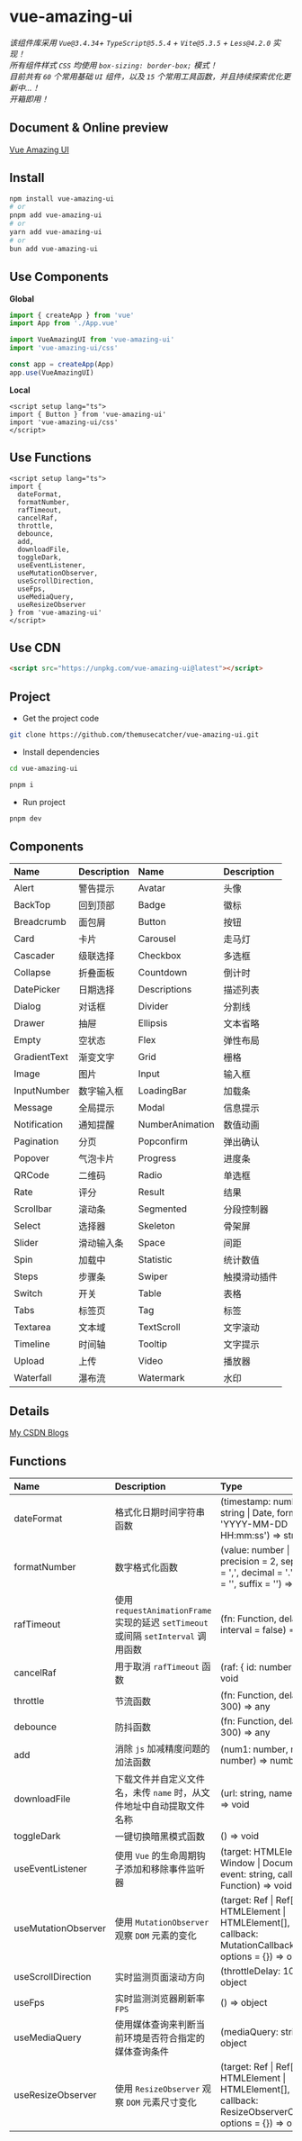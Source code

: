 # vue-amazing-ui

*该组件库采用 `Vue@3.4.34`+ `TypeScript@5.5.4` + `Vite@5.3.5` + `Less@4.2.0` 实现！*<br/>
*所有组件样式 `CSS` 均使用 `box-sizing: border-box;` 模式！*<br/>
*目前共有 `60` 个常用基础 `UI` 组件，以及 `15` 个常用工具函数，并且持续探索优化更新中...！*<br/>
*开箱即用！*

## Document & Online preview

[Vue Amazing UI](https://themusecatcher.github.io/vue-amazing-ui/)

## Install

```bash
npm install vue-amazing-ui
# or
pnpm add vue-amazing-ui
# or
yarn add vue-amazing-ui
# or
bun add vue-amazing-ui
```

## Use Components

**Global**

```ts
import { createApp } from 'vue'
import App from './App.vue'

import VueAmazingUI from 'vue-amazing-ui'
import 'vue-amazing-ui/css'

const app = createApp(App)
app.use(VueAmazingUI)
```

**Local**

```vue
<script setup lang="ts">
import { Button } from 'vue-amazing-ui'
import 'vue-amazing-ui/css'
</script>
```

## Use Functions

```vue
<script setup lang="ts">
import {
  dateFormat,
  formatNumber,
  rafTimeout,
  cancelRaf,
  throttle,
  debounce,
  add,
  downloadFile,
  toggleDark,
  useEventListener,
  useMutationObserver,
  useScrollDirection,
  useFps,
  useMediaQuery,
  useResizeObserver
} from 'vue-amazing-ui'
</script>
```

## Use CDN

```html
<script src="https://unpkg.com/vue-amazing-ui@latest"></script>
```

## Project

- Get the project code

```sh
git clone https://github.com/themusecatcher/vue-amazing-ui.git
```

- Install dependencies

```sh
cd vue-amazing-ui

pnpm i
```

- Run project

```sh
pnpm dev
```

## Components

Name | Description | Name | Description
:-- | :-- | :-- | :--
Alert | 警告提示 | Avatar | 头像
BackTop | 回到顶部 | Badge | 徽标
Breadcrumb | 面包屑 | Button | 按钮
Card | 卡片 | Carousel | 走马灯
Cascader | 级联选择 | Checkbox | 多选框
Collapse | 折叠面板 | Countdown | 倒计时
DatePicker | 日期选择 | Descriptions | 描述列表
Dialog | 对话框 | Divider | 分割线
Drawer | 抽屉 | Ellipsis | 文本省略
Empty | 空状态 | Flex | 弹性布局
GradientText | 渐变文字 | Grid | 栅格
Image | 图片 | Input | 输入框
InputNumber | 数字输入框 | LoadingBar | 加载条
Message | 全局提示 | Modal | 信息提示
Notification | 通知提醒 | NumberAnimation | 数值动画
Pagination | 分页 | Popconfirm | 弹出确认
Popover | 气泡卡片 | Progress | 进度条
QRCode | 二维码 | Radio | 单选框
Rate | 评分 | Result | 结果
Scrollbar | 滚动条 | Segmented | 分段控制器
Select | 选择器 | Skeleton | 骨架屏
Slider | 滑动输入条 | Space | 间距
Spin | 加载中 | Statistic | 统计数值
Steps | 步骤条 | Swiper | 触摸滑动插件
Switch | 开关 | Table | 表格
Tabs | 标签页 | Tag | 标签
Textarea | 文本域 | TextScroll | 文字滚动
Timeline | 时间轴 | Tooltip | 文字提示
Upload | 上传 | Video | 播放器
Waterfall | 瀑布流 | Watermark | 水印

## Details

[My CSDN Blogs](https://blog.csdn.net/Dandrose)

## Functions

Name | Description | Type
:-- | :-- | :--
dateFormat | 格式化日期时间字符串函数 | (timestamp: number &#124; string &#124; Date, format = 'YYYY-MM-DD HH:mm:ss') => string
formatNumber | 数字格式化函数 | (value: number &#124; string, precision = 2, separator = ',', decimal = '.', prefix = '', suffix = '') => string
rafTimeout | 使用 `requestAnimationFrame` 实现的延迟 `setTimeout` 或间隔 `setInterval` 调用函数 | (fn: Function, delay = 0, interval = false) => object
cancelRaf | 用于取消 `rafTimeout` 函数 | (raf: { id: number }) => void
throttle | 节流函数 | (fn: Function, delay = 300) => any
debounce | 防抖函数 | (fn: Function, delay = 300) => any
add | 消除 `js` 加减精度问题的加法函数 | (num1: number, num2: number) => number
downloadFile | 下载文件并自定义文件名，未传 `name` 时，从文件地址中自动提取文件名称 | (url: string, name: string) => void
toggleDark | 一键切换暗黑模式函数 | () => void
useEventListener | 使用 `Vue` 的生命周期钩子添加和移除事件监听器 | (target: HTMLElement &#124; Window &#124; Document, event: string, callback: Function) => void
useMutationObserver | 使用 `MutationObserver` 观察 `DOM` 元素的变化 | (target: Ref &#124; Ref[] &#124; HTMLElement &#124; HTMLElement[], callback: MutationCallback, options = {}) => object
useScrollDirection | 实时监测页面滚动方向 | (throttleDelay: 100) => object
useFps | 实时监测浏览器刷新率 `FPS` | () => object
useMediaQuery | 使用媒体查询来判断当前环境是否符合指定的媒体查询条件 | (mediaQuery: string) => object
useResizeObserver | 使用 `ResizeObserver` 观察 `DOM` 元素尺寸变化 | (target: Ref &#124; Ref[] &#124; HTMLElement &#124; HTMLElement[], callback: ResizeObserverCallback, options = {}) => object
